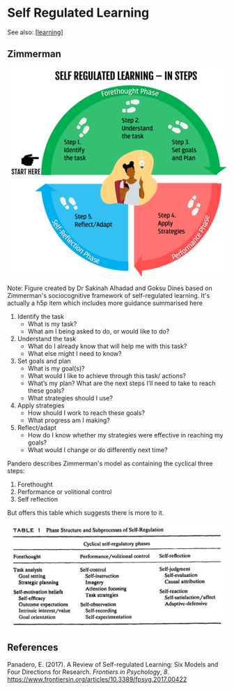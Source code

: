 # Self Regulated Learning

See also: [[learning]]

## Zimmerman

![Self-regulated learning - Figure created by Dr Sakinah Alhadad and Goksu Dines based on Zimmerman's sociocognitive framework of self-regulated learning.](images/self-regulated-learning.png)

Note: Figure created by Dr Sakinah Alhadad and Goksu Dines based on Zimmerman's sociocognitive framework of self-regulated learning.  It's actually a h5p item which includes more guidance summarised here

1. Identify the task
    - What is my task?
    - What am I being asked to do, or would like to do?
2. Understand the task
    - What do I already know that will help me with this task?
    - What else might I need to know?
3. Set goals and plan
    - What is my goal(s)?  
    - What would I like to achieve through this task/ actions?  
    - What’s my plan? What are the next steps I’ll need to take to reach these goals?  
    - What strategies should I use?
4. Apply strategies
   - How should I work to reach these goals?  
   - What progress am I making?
5. Reflect/adapt
    - How do I know whether my strategies were effective in reaching my goals?  
    - What would I change or do differently next time?


Pandero describes Zimmerman's model as containing the cyclical three steps:

1. Forethought
2. Performance or volitional control
3. Self reflection

But offers this table which suggests there is more to it. 

![Adapted from Pandero (2017, p. 422](images/zimmerman.png)

## References

Panadero, E. (2017). A Review of Self-regulated Learning: Six Models and Four Directions for Research. *Frontiers in Psychology*, *8*. <https://www.frontiersin.org/articles/10.3389/fpsyg.2017.00422>

[//begin]: # "Autogenerated link references for markdown compatibility"
[learning]: learning "Learning"
[//end]: # "Autogenerated link references"